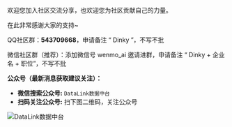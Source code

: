 欢迎您加入社区交流分享，也欢迎您为社区贡献自己的力量。

在此非常感谢大家的支持~

QQ社区群：**543709668**，申请备注 “ Dinky ”，不写不批

微信社区群（推荐）：添加微信号 wenmo_ai 邀请进群，申请备注 “ Dinky + 企业名 + 职位”，不写不批

**公众号（最新消息获取建议关注）：**  
- **微信搜索公众号:** `DataLink数据中台`
- **扫码关注公众号:** 扫下图二维码，关注公众号

![DataLink数据中台](http://www.aiwenmo.com/dinky/docs/zh-CN/others/comminicate/datalink.jpg)